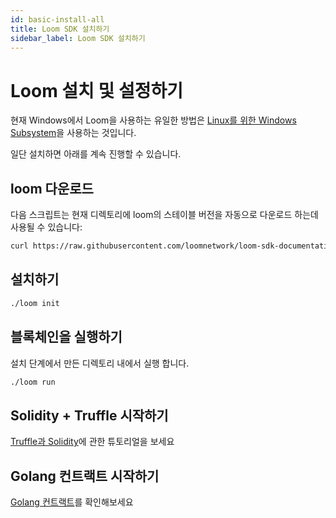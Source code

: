 ```yaml
---
id: basic-install-all
title: Loom SDK 설치하기
sidebar_label: Loom SDK 설치하기
---
```

# Loom 설치 및 설정하기

현재 Windows에서 Loom을 사용하는 유일한 방법은 [Linux를 위한 Windows Subsystem](https://docs.microsoft.com/en-us/windows/wsl/install-win10)을 사용하는 것입니다.

일단 설치하면 아래를 계속 진행할 수 있습니다.

## loom 다운로드

다음 스크립트는 현재 디렉토리에 loom의 스테이블 버전을 자동으로 다운로드 하는데 사용될 수 있습니다:

```bash
curl https://raw.githubusercontent.com/loomnetwork/loom-sdk-documentation/master/scripts/get_loom.sh | bash
```

## 설치하기

```bash
./loom init
```

## 블록체인을 실행하기

설치 단계에서 만든 디렉토리 내에서 실행 합니다.

```bash
./loom run
```

## Solidity + Truffle 시작하기

[Truffle과 Solidity](join-testnet.html)에 관한 튜토리얼을 보세요

## Golang 컨트랙트 시작하기

[Golang 컨트랙트](prereqs-all.html)를 확인해보세요
